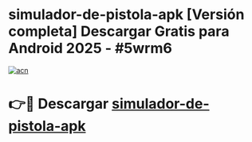 # simulador-de-pistola-apk  [Versión completa] Descargar Gratis para Android 2025 - #5wrm6

[![acn](https://github.com/user-attachments/assets/0f9c940e-d8b0-45ae-aac7-cd30a18b3e1c)](https://apps.freeplayer.one?title=simulador-de-pistola-apk&ref=9F)

# 👉🔴 Descargar [simulador-de-pistola-apk](https://apps.freeplayer.one?title=simulador-de-pistola-apk&ref=9F)